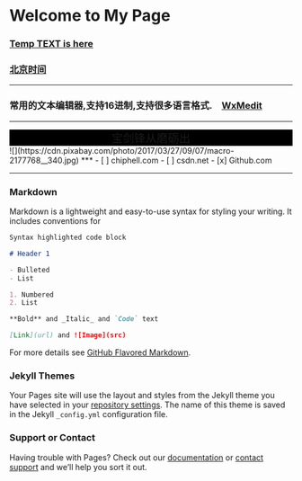 # Welcome to My Page
### [Temp TEXT is here](temp.md)
### [北京时间](http://www.bjtime.cn)
***
### 常用的文本编辑器,支持16进制,支持很多语言格式.&emsp;[WxMedit](http://wxmedit.github.io/)
***
<div style="background-color:black;font-color:white;font-size:20px">
  <center>     宝剑锋从磨砺出  </center>
 </div>
 ![](https://cdn.pixabay.com/photo/2017/03/27/09/07/macro-2177768__340.jpg)
***
- [ ] chiphell.com
- [ ] csdn.net
- [x] Github.com

***
### Markdown
Markdown is a lightweight and easy-to-use syntax for styling your writing. It includes conventions for

```markdown
Syntax highlighted code block

# Header 1

- Bulleted
- List

1. Numbered
2. List

**Bold** and _Italic_ and `Code` text

[Link](url) and ![Image](src)
```

For more details see [GitHub Flavored Markdown](https://guides.github.com/features/mastering-markdown/).

### Jekyll Themes

Your Pages site will use the layout and styles from the Jekyll theme you have selected in your [repository settings](https://github.com/stylety/stylety.github.io/settings). The name of this theme is saved in the Jekyll `_config.yml` configuration file.

### Support or Contact

Having trouble with Pages? Check out our [documentation](https://help.github.com/categories/github-pages-basics/) or [contact support](https://github.com/contact) and we’ll help you sort it out.

